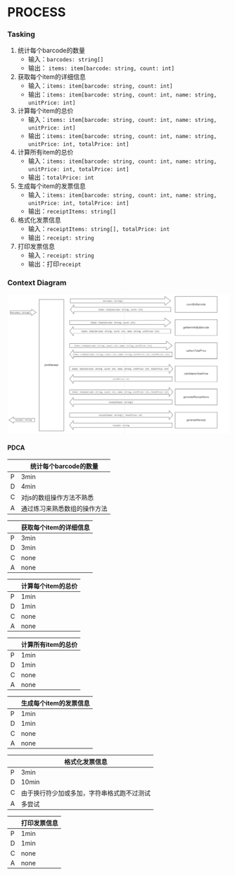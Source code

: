 # PROCESS

### Tasking

1. 统计每个barcode的数量
   * 输入：`barcodes: string[]`
   * 输出： `items: item[barcode: string, count: int]`
2. 获取每个item的详细信息
   * 输入：`items: item[barcode: string, count: int]`
   * 输出：`items: item[barcode: string, count: int, name: string, unitPrice: int]`
3. 计算每个item的总价
   * 输入：`items: item[barcode: string, count: int, name: string, unitPrice: int]`
   * 输出：`items: item[barcode: string, count: int, name: string, unitPrice: int, totalPrice: int]`
4. 计算所有item的总价
   * 输入：`items: item[barcode: string, count: int, name: string, unitPrice: int, totalPrice: int]`
   * 输出：`totalPrice: int`
5. 生成每个item的发票信息
   * 输入：`items: item[barcode: string, count: int, name: string, unitPrice: int, totalPrice: int]`
   * 输出：`receiptItems: string[]`
6. 格式化发票信息
   * 输入：`receiptItems: string[], totalPrice: int`
   * 输出：`receipt: string`
7. 打印发票信息
   * 输入：`receipt: string`
   * 输出：打印`receipt`

### Context Diagram

!['context diagram'](./context.png)

#### PDCA

| | 统计每个barcode的数量 |
|  ----  | ----  |
|  P  |  3min |
|  D  |  4min |
|  C  |  对js的数组操作方法不熟悉 |
|  A  |  通过练习来熟悉数组的操作方法 |

| | 获取每个item的详细信息 |
|  ----  | ----  |
|  P  |  3min |
|  D  |  3min |
|  C  |  none |
|  A  |  none |

| | 计算每个item的总价 |
|  ----  | ----  |
|  P  |  1min |
|  D  |  1min |
|  C  |  none |
|  A  |  none |

| | 计算所有item的总价 |
|  ----  | ----  |
|  P  |  1min |
|  D  |  1min |
|  C  |  none |
|  A  |  none |

| | 生成每个item的发票信息 |
|  ----  | ----  |
|  P  |  1min |
|  D  |  1min |
|  C  |  none |
|  A  |  none |

| | 格式化发票信息 |
|  ----  | ----  |
|  P  |  3min |
|  D  |  10min |
|  C  |  由于换行符少加或多加，字符串格式跑不过测试 |
|  A  |  多尝试 |

| | 打印发票信息 |
|  ----  | ----  |
|  P  | 1min  |
|  D  | 1min  |
|  C  |  none |
|  A  |  none |
